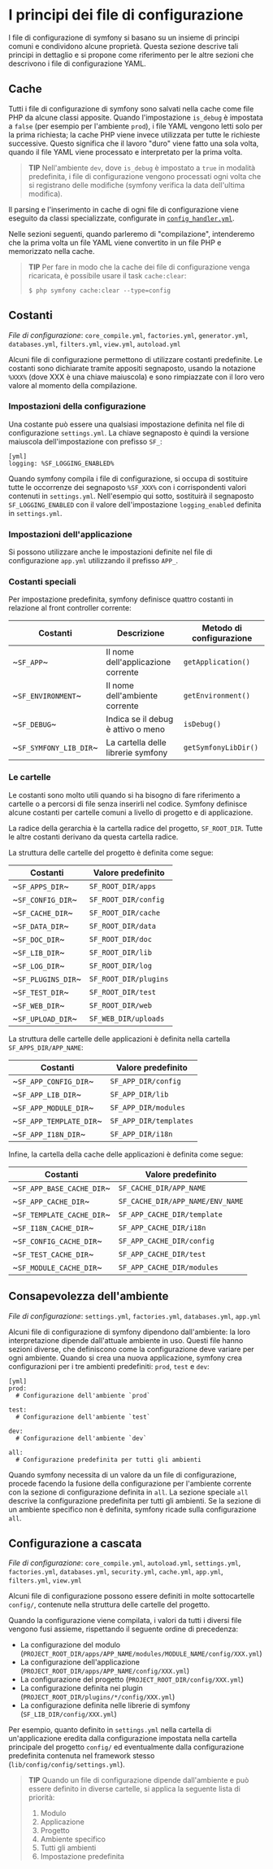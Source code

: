 I principi dei file di configurazione
=====================================

I file di configurazione di symfony si basano su un insieme di principi comuni 
e condividono alcune proprietà. Questa sezione descrive tali principi in dettaglio
e si propone come riferimento per le altre sezioni che descrivono i file di
configurazione YAML.

Cache
-----

Tutti i file di configurazione di symfony sono salvati nella cache come file
PHP da alcune classi apposite. Quando l'impostazione `is_debug` è
impostata a `false` (per esempio per l'ambiente `prod`), i file YAML vengono letti
solo per la prima richiesta; la cache PHP viene invece utilizzata per tutte
le richieste successive. Questo significa che il lavoro "duro" viene fatto una
sola volta, quando il file YAML viene processato e interpretato per la prima
volta.

>**TIP**
>Nell'ambiente `dev`, dove `is_debug` è impostato a `true` in modalità predefinita, 
>i file di configurazione vengono processati ogni volta che si registrano
>delle modifiche (symfony verifica la data dell'ultima modifica).

Il parsing e l'inserimento in cache di ogni file di configurazione viene eseguito
da classi specializzate, configurate in 
[`config_handler.yml`](#chapter_14_config_handlers_yml).

Nelle sezioni seguenti, quando parleremo di "compilazione", intenderemo che la prima 
volta un file YAML viene convertito in un file PHP e memorizzato nella cache.

>**TIP**
>Per fare in modo che la cache dei file di configurazione venga ricaricata,
>è possibile usare il task `cache:clear`:
>
>     $ php symfony cache:clear --type=config

Costanti
--------

*File di configurazione*: `core_compile.yml`, `factories.yml`, `generator.yml`,
`databases.yml`, `filters.yml`, `view.yml`, `autoload.yml`

Alcuni file di configurazione permettono di utilizzare costanti predefinite. Le
costanti sono dichiarate tramite appositi segnaposto, usando la notazione `%XXX%`
(dove XXX è una chiave maiuscola) e sono rimpiazzate con il loro vero valore
al momento della compilazione.

### Impostazioni della configurazione

Una costante può essere una qualsiasi impostazione definita nel file di 
configurazione `settings.yml`. La chiave segnaposto è quindi la versione maiuscola
dell'impostazione con prefisso `SF_`:

    [yml]
    logging: %SF_LOGGING_ENABLED%

Quando symfony compila i file di configurazione, si occupa di sostituire tutte le
occorrenze dei segnaposto `%SF_XXX%` con i corrispondenti valori contenuti in 
`settings.yml`. Nell'esempio qui sotto, sostituirà il segnaposto `SF_LOGGING_ENABLED`
con il valore dell'impostazione `logging_enabled` definita in `settings.yml`.

### Impostazioni dell'applicazione

Si possono utilizzare anche le impostazioni definite nel file di configurazione 
`app.yml` utilizzando il prefisso `APP_`.

### Costanti speciali

Per impostazione predefinita, symfony definisce quattro costanti in relazione al front controller 
corrente:

 | Costanti               | Descrizione                        | Metodo di configurazione |
 | ---------------------- | ---------------------------------- | ------------------------ |
 | ~`SF_APP`~             | Il nome dell'applicazione corrente | `getApplication()`       |
 | ~`SF_ENVIRONMENT`~     | Il nome dell'ambiente corrente     | `getEnvironment()`       |
 | ~`SF_DEBUG`~           | Indica se il debug è attivo o meno | `isDebug()`              |
 | ~`SF_SYMFONY_LIB_DIR`~ | La cartella delle librerie symfony | `getSymfonyLibDir()`     |

### Le cartelle

Le costanti sono molto utili quando si ha bisogno di fare riferimento a cartelle
o a percorsi di file senza inserirli nel codice. Symfony definisce alcune costanti
per cartelle comuni a livello di progetto e di applicazione.

La radice della gerarchia è la cartella radice del progetto, `SF_ROOT_DIR`.
Tutte le altre costanti derivano da questa cartella radice.

La struttura delle cartelle del progetto è definita come segue:

 | Costanti           | Valore predefinito   |
 | ------------------ | -------------------- |
 | ~`SF_APPS_DIR`~    | `SF_ROOT_DIR/apps`   |
 | ~`SF_CONFIG_DIR`~  | `SF_ROOT_DIR/config` |
 | ~`SF_CACHE_DIR`~   | `SF_ROOT_DIR/cache`  |
 | ~`SF_DATA_DIR`~    | `SF_ROOT_DIR/data`   |
 | ~`SF_DOC_DIR`~     | `SF_ROOT_DIR/doc`    |
 | ~`SF_LIB_DIR`~     | `SF_ROOT_DIR/lib`    |
 | ~`SF_LOG_DIR`~     | `SF_ROOT_DIR/log`    |
 | ~`SF_PLUGINS_DIR`~ | `SF_ROOT_DIR/plugins`|
 | ~`SF_TEST_DIR`~    | `SF_ROOT_DIR/test`   |
 | ~`SF_WEB_DIR`~     | `SF_ROOT_DIR/web`    |
 | ~`SF_UPLOAD_DIR`~  | `SF_WEB_DIR/uploads` |

La struttura delle cartelle delle applicazioni è definita nella cartella
`SF_APPS_DIR/APP_NAME`:

 | Costanti                | Valore predefinito     |
 | ----------------------- | ---------------------- |
 | ~`SF_APP_CONFIG_DIR`~   | `SF_APP_DIR/config`    |
 | ~`SF_APP_LIB_DIR`~      | `SF_APP_DIR/lib`       |
 | ~`SF_APP_MODULE_DIR`~   | `SF_APP_DIR/modules`   |
 | ~`SF_APP_TEMPLATE_DIR`~ | `SF_APP_DIR/templates` |
 | ~`SF_APP_I18N_DIR`~     | `SF_APP_DIR/i18n`      |


Infine, la cartella della cache delle applicazioni è definita come segue:

 | Costanti                  | Valore predefinito               |
 | ------------------------- | -------------------------------- |
 | ~`SF_APP_BASE_CACHE_DIR`~ | `SF_CACHE_DIR/APP_NAME`          |
 | ~`SF_APP_CACHE_DIR`~      | `SF_CACHE_DIR/APP_NAME/ENV_NAME` |
 | ~`SF_TEMPLATE_CACHE_DIR`~ | `SF_APP_CACHE_DIR/template`      |
 | ~`SF_I18N_CACHE_DIR`~     | `SF_APP_CACHE_DIR/i18n`          |
 | ~`SF_CONFIG_CACHE_DIR`~   | `SF_APP_CACHE_DIR/config`        |
 | ~`SF_TEST_CACHE_DIR`~     | `SF_APP_CACHE_DIR/test`          |
 | ~`SF_MODULE_CACHE_DIR`~   | `SF_APP_CACHE_DIR/modules`       |

Consapevolezza dell'ambiente
----------------------------

*File di configurazione*: `settings.yml`, `factories.yml`, `databases.yml`,
`app.yml`

Alcuni file di configurazione di symfony dipendono dall'ambiente: la loro
interpretazione dipende dall'attuale ambiente in uso. Questi file hanno sezioni
diverse, che definiscono come la configurazione deve variare per ogni ambiente.
Quando si crea una nuova applicazione, symfony crea configurazioni per i tre
ambienti predefiniti: `prod`, `test` e `dev`:

    [yml]
    prod:
      # Configurazione dell'ambiente `prod`

    test:
      # Configurazione dell'ambiente `test`

    dev:
      # Configurazione dell'ambiente `dev`

    all:
      # Configurazione predefinita per tutti gli ambienti

Quando symfony necessita di un valore da un file di configurazione, procede facendo
la fusione della configurazione per l'ambiente corrente con la sezione
di configurazione definita in `all`. La sezione speciale `all` descrive la 
configurazione predefinita per tutti gli ambienti. Se la sezione di un ambiente 
specifico non è definita, symfony ricade sulla configurazione `all`.

Configurazione a cascata
------------------------

*File di configurazione*: `core_compile.yml`, `autoload.yml`, `settings.yml`,
`factories.yml`, `databases.yml`, `security.yml`, `cache.yml`, `app.yml`,
`filters.yml`, `view.yml`

Alcuni file di configurazione possono essere definiti in molte sottocartelle
`config/`, contenute nella struttura delle cartelle del progetto.

Quando la configurazione viene compilata, i valori da tutti i diversi file vengono
fusi assieme, rispettando il seguente ordine di precedenza:

  * La configurazione del modulo (`PROJECT_ROOT_DIR/apps/APP_NAME/modules/MODULE_NAME/config/XXX.yml`)
  * La configurazione dell'applicazione (`PROJECT_ROOT_DIR/apps/APP_NAME/config/XXX.yml`)
  * La configurazione del progetto (`PROJECT_ROOT_DIR/config/XXX.yml`)
  * La configurazione definita nei plugin (`PROJECT_ROOT_DIR/plugins/*/config/XXX.yml`)
  * La configurazione definita nelle librerie di symfony (`SF_LIB_DIR/config/XXX.yml`)

Per esempio, quanto definito in `settings.yml` nella cartella di un'applicazione
eredita dalla configurazione impostata nella cartella principale del progetto `config/`
ed eventualmente dalla configurazione predefinita contenuta nel framework stesso
(`lib/config/config/settings.yml`).

>**TIP**
>Quando un file di configurazione dipende dall'ambiente e può essere definito in 
>diverse cartelle, si applica la seguente lista di priorità:
>
> 1. Modulo
> 2. Applicazione
> 3. Progetto
> 4. Ambiente specifico
> 5. Tutti gli ambienti
> 6. Impostazione predefinita

